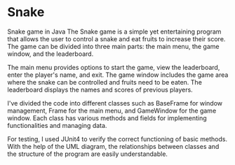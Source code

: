 # Snake
Snake game in Java
The Snake game is a simple yet entertaining program that allows the user to control a snake and eat fruits to increase their score. The game can be divided into three main parts: the main menu, the game window, and the leaderboard.

The main menu provides options to start the game, view the leaderboard, enter the player's name, and exit. The game window includes the game area where the snake can be controlled and fruits need to be eaten. The leaderboard displays the names and scores of previous players.

I've divided the code into different classes such as BaseFrame for window management, Frame for the main menu, and GameWindow for the game window. Each class has various methods and fields for implementing functionalities and managing data.

For testing, I used JUnit4 to verify the correct functioning of basic methods. With the help of the UML diagram, the relationships between classes and the structure of the program are easily understandable.
